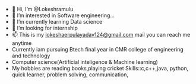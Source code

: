 - 👋 Hi, I’m @Lokeshramulu
- 👀 I’m interested in Software engineering...
- 🌱 I’m currently learning Data science 
- 💞️ I’m looking for internship 
- 📫 This is my lokeshaerpulayadav124@gmail.com mail you can reach me anytime
- Currently iam pursuing Btech final year in CMR college of engineering and technology
- Computer science(Artificial inteligence & Machine learning)
- My hobbies are reading books,playing cricket
Skills::c,c++,java, python,
quick learner,
problem solving,
communication,

